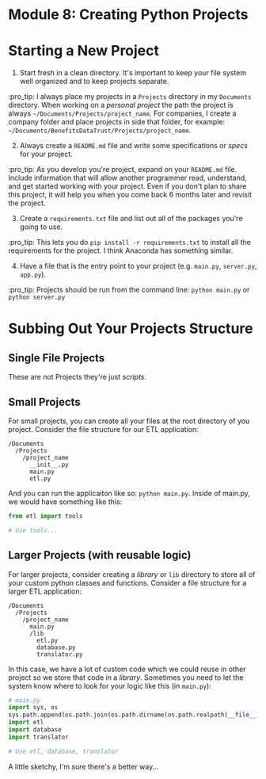 # Module 8: Creating Python Projects

# Starting a New Project
1. Start fresh in a clean directory. It's important to keep your file system well organized and to keep projects separate.

:pro_tip: I always place my projects in a `Projects` directory in my `Documents` directory. When working on a _personal project_ the path the project is always `~/Documents/Projects/project_name`. For companies, I create a company folder and place projects in side that folder, for example: `~/Documents/BenefitsDataTrust/Projects/project_name`.

2. Always create a `README.md` file and write some specifications or _specs_ for your project.

:pro_tip: As you develop you're project, expand on your `README.md` file. Include information that will allow another programmer read, understand, and get started working with your project. Even if you don't plan to share this project, it will help you when you come back 6 months later and revisit the project.

3. Create a `requirements.txt` file and list out all of the packages you're going to use.

:pro_tip: This lets you do `pip install -r requirements.txt` to install all the requirements for the project. I think Anaconda has something similar.

4. Have a file that is the entry point to your project (e.g. `main.py`, `server.py`, `app.py`).

:pro_tip: Projects should be run from the command line: `python main.py` or `python server.py`  

# Subbing Out Your Projects Structure
## Single File Projects
These are not Projects they're just _scripts_.

## Small Projects
For small projects, you can create all your files at the root directory of you project. Consider the file structure for our ETL application:
```
/Documents
  /Projects
    /project_name
      __init__.py
      main.py
      etl.py
```
And you can run the applicaiton like so: `python main.py`. Inside of main.py, we would have something like this:
```python
from etl import tools

# Use tools...
```

## Larger Projects (with reusable logic)
For larger projects, consider creating a _library_ or `lib` directory to store all of your custom python classes and functions. Consider a file structure for a larger ETL application:
```
/Documents
  /Projects
    /project_name
      main.py
      /lib
        etl.py
        database.py
        translator.py
```
In this case, we have a lot of custom code which we could reuse in other project so we store that code in a _library_. Sometimes you need to let the system know where to look for your logic like this (in `main.py`):
```python
# main.py
import sys, os
sys.path.append(os.path.join(os.path.dirname(os.path.realpath(__file__)),"lib"))
import etl
import database
import translator

# Use etl, database, translator
```
A little sketchy, I'm sure there's a better way...
